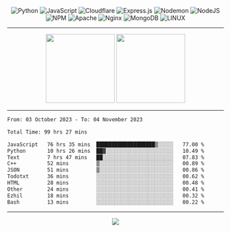 <div align="center">
  
![Python](https://img.shields.io/badge/python-3670A0?style=for-the-badge&logo=python&logoColor=ffdd54) ![JavaScript](https://img.shields.io/badge/javascript-%23323330.svg?style=for-the-badge&logo=javascript&logoColor=%23F7DF1E) ![Cloudflare](https://img.shields.io/badge/Cloudflare-F38020?style=for-the-badge&logo=Cloudflare&logoColor=white) ![Express.js](https://img.shields.io/badge/express.js-%23404d59.svg?style=for-the-badge&logo=express&logoColor=%2361DAFB) ![Nodemon](https://img.shields.io/badge/NODEMON-%23323330.svg?style=for-the-badge&logo=nodemon&logoColor=%BBDEAD) ![NodeJS](https://img.shields.io/badge/node.js-6DA55F?style=for-the-badge&logo=node.js&logoColor=white) ![NPM](https://img.shields.io/badge/NPM-%23CB3837.svg?style=for-the-badge&logo=npm&logoColor=white) ![Apache](https://img.shields.io/badge/apache-%23D42029.svg?style=for-the-badge&logo=apache&logoColor=white) ![Nginx](https://img.shields.io/badge/nginx-%23009639.svg?style=for-the-badge&logo=nginx&logoColor=white) ![MongoDB](https://img.shields.io/badge/MongoDB-%234ea94b.svg?style=for-the-badge&logo=mongodb&logoColor=white) ![LINUX](https://img.shields.io/badge/Linux-FCC624?style=for-the-badge&logo=linux&logoColor=black)

---


<img src="https://github-readme-streak-stats.herokuapp.com/?user=anotherrandomonline&theme=react" height="160"/>
  
<img src="https://github-readme-stats.vercel.app/api?username=anotherrandomonline&show_icons=true&include_all_commits=true&theme=react" height="160"/>
</div>

---

<!--START_SECTION:waka-->

```txt
From: 03 October 2023 - To: 04 November 2023

Total Time: 99 hrs 27 mins

JavaScript   76 hrs 35 mins  ███████████████████▒░░░░░   77.00 %
Python       10 hrs 26 mins  ██▓░░░░░░░░░░░░░░░░░░░░░░   10.49 %
Text         7 hrs 47 mins   ██░░░░░░░░░░░░░░░░░░░░░░░   07.83 %
C++          52 mins         ▒░░░░░░░░░░░░░░░░░░░░░░░░   00.89 %
JSON         51 mins         ▒░░░░░░░░░░░░░░░░░░░░░░░░   00.86 %
Todotxt      36 mins         ░░░░░░░░░░░░░░░░░░░░░░░░░   00.62 %
HTML         28 mins         ░░░░░░░░░░░░░░░░░░░░░░░░░   00.48 %
Other        24 mins         ░░░░░░░░░░░░░░░░░░░░░░░░░   00.41 %
Ezhil        18 mins         ░░░░░░░░░░░░░░░░░░░░░░░░░   00.32 %
Bash         13 mins         ░░░░░░░░░░░░░░░░░░░░░░░░░   00.22 %
```

<!--END_SECTION:waka-->

---

<div align="center">
  
![](https://github-profile-trophy.vercel.app/?username=anotherrandomonline&theme=darkhub&no-frame=true&no-bg=true&margin-w=4)

</div>
